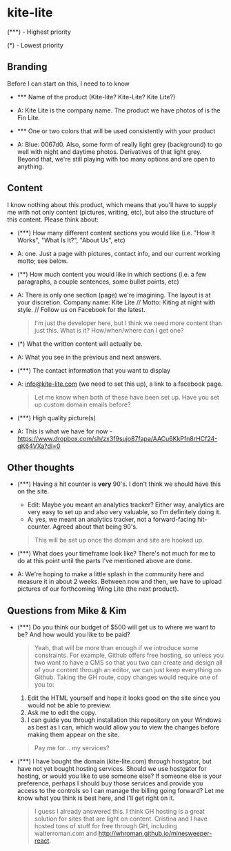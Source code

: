 # kite-lite

(***) - Highest priority

(*) - Lowest priority

## Branding
Before I can start on this, I need to to know
- *** Name of the product (Kite-lite? Kite-Lite? Kite Lite?)
- A: Kite Lite is the company name.  The product we have photos of is the Fin Lite.  

- *** One or two colors that will be used consistently with your product
- A: Blue:  0067d0.  Also, some form of really light grey (background) to go well with night and daytime photos.  Derivatives of that light grey.  Beyond that, we're still playing with too many options and are open to anything. 

## Content

I know nothing about this product, which means that you'll have to supply me with not only content (pictures, writing, etc), but also the structure of this content.
Please think about:
- (***) How many different content sections you would like (i.e. "How It Works", "What Is It?", "About Us", etc)
- A: one.  Just a page with pictures, contact info, and our current working motto; see below. 

- (**) How much content you would like in which sections (i.e. a few paragraphs, a couple sentences, some bullet points, etc)
- A: There is only one section (page) we're imagining.  The layout is at your discretion.  Company name: Kite Lite // Motto: Kiting at night with style.  //  Follow us on Facebook for the latest. 

  > I'm just the developer here, but I think we need more content than just this. What is it? How/when/where can I get one?

- (*) What the written content will actually be.
- A: What you see in the previous and next answers.

- (***) The contact information that you want to display
- A: info@kite-lite.com (we need to set this up), a link to a facebook page. 

  > Let me know when both of these have been set up. Have you set up custom domain emails before?

- (***) High quality picture(s)  
- A: This is what we have for now - https://www.dropbox.com/sh/zx3f9sujo87fapa/AACu6KkPfn8rHCf24-qK64VXa?dl=0

## Other thoughts
- (***) Having a hit counter is __very__ 90's. I don't think we should have this on the site.
  - Edit: Maybe you meant an analytics tracker? Either way, analytics are very easy to set up and also very valuable, so I'm definitely doing it.
  - A: yes, we meant an analytics tracker, not a forward-facing hit-counter.  Agreed about that being 90's. 

  > This will be set up once the domain and site are hooked up.

- (***) What does your timeframe look like? There's not much for me to do at this point until the parts I've mentioned above are done.
- A: We're hoping to make a little splash in the community here and measure it in about 2 weeks.  Between now and then, we have to upload pictures of our forthcoming Wing Lite (the next product).  

## Questions from Mike & Kim
- (***) Do you think our budget of $500 will get us to where we want to be?  And how would you like to be paid?

  > Yeah, that will be more than enough if we introduce some constraints. For example, Github offers free hosting, so unless you two want to have a CMS so that you two can create and design all of your content through an editor, we can just keep everything on Github. Taking the GH route, copy changes would require one of you to:
  1) Edit the HTML yourself and hope it looks good on the site since you would not be able to preview.
  2) Ask me to edit the copy.
  3) I can guide you through installation this repository on your Windows as best as I can, which would allow you to view the changes before making them appear on the site.

  > Pay me for... my services?

- (***) I have bought the domain (kite-lite.com) through hostgator, but have not yet bought hosting services.  Should we use hostgator for hosting, or would you like to use someone else?  If someone else is your preference, perhaps I should buy those services and provide you access to the controls so I can manage the billing going forward?  Let me know what you think is best here, and I'll get right on it.

  > I guess I already answered this. I think GH hosting is a great solution for sites that are light on content. Cristina and I have hosted tons of stuff for free through GH, including walterroman.com and http://whroman.github.io/minesweeper-react.
